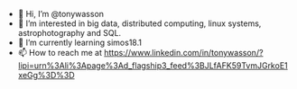 - 👋 Hi, I’m @tonywasson
- 👀 I’m interested in big data, distributed computing, linux systems, astrophotography and SQL. 
- 🌱 I’m currently learning simos18.1 
- 📫 How to reach me at https://www.linkedin.com/in/tonywasson/?lipi=urn%3Ali%3Apage%3Ad_flagship3_feed%3BJLfAFK59TvmJGrkoE1xeGg%3D%3D

<!---
tonywasson/tonywasson is a ✨ special ✨ repository because its `README.md` (this file) appears on your GitHub profile.
You can click the Preview link to take a look at your changes.
--->
